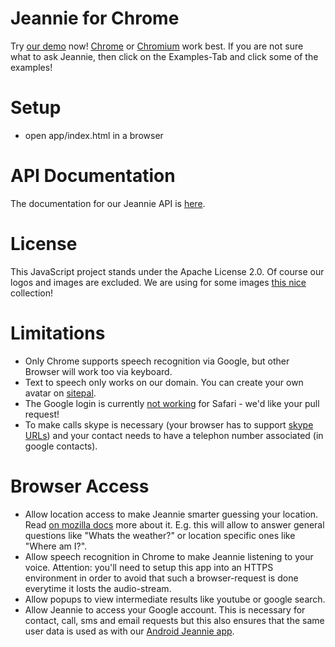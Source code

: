 # Jeannie for Chrome

Try [our demo](https://ask.pannous.com) now! [Chrome](https://google.com//chrome/) or [Chromium](https://download-chromium.appspot.com/) work best.
If you are not sure what to ask Jeannie, then click on the Examples-Tab and click some of the examples!


# Setup

 * open app/index.html in a browser


# API Documentation

The documentation for our Jeannie API is [here](https://docs.google.com/document/d/1dVG_B5Sc2x-fi1pN6iJJjfF1bJY6KEFzUqjOb8NsntI/edit?pli=1).


# License

This JavaScript project stands under the Apache License 2.0. Of course our logos and images are excluded. We are using for some images [this nice](http://www.famfamfam.com) collection!


# Limitations

 * Only Chrome supports speech recognition via Google, but other Browser will work too via keyboard.
 * Text to speech only works on our domain. You can create your own avatar on [sitepal](http://sitepal.com/).
 * The Google login is currently [not working](https://github.com/pannous/jeannie-webclient/issues/1) for Safari - we'd like your pull request!
 * To make calls skype is necessary (your browser has to support [skype URLs](https://support.skype.com/en/faq/FA12243/how-do-i-enable-skype-click-to-call-in-chrome)) and your contact needs to have a telephon number associated (in google contacts).


# Browser Access

 * Allow location access to make Jeannie smarter guessing your location. Read [on mozilla docs](https://www.mozilla.org/firefox/geolocation/) more about it. E.g. this will allow to answer general questions like "Whats the weather?" or location specific ones like "Where am I?".
 * Allow speech recognition in Chrome to make Jeannie listening to your voice. Attention: you'll need to setup this app into an HTTPS environment in order to avoid that such a browser-request is done everytime it losts the audio-stream.
 * Allow popups to view intermediate results like youtube or google search. 
 * Allow Jeannie to access your Google account. This is necessary for contact, call, sms and email requests but this also ensures that the same user data is used as with our [Android Jeannie app](https://play.google.com/store/apps/details?id=com.pannous.voice.actions.free).
